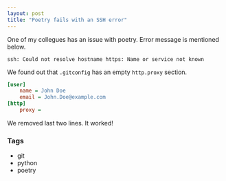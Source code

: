 ```yaml
---
layout: post
title: "Poetry fails with an SSH error"
---
```


One of my collegues has an issue with poetry. Error message is mentioned below.

```console
ssh: Could not resolve hostname https: Name or service not known
```

We found out that `.gitconfig` has an empty `http.proxy` section.

```ini
[user]
	name = John Doe
	email = John.Doe@example.com
[http]
	proxy = 
```

We removed last two lines. It worked! 

### Tags

- git
- python
- poetry
